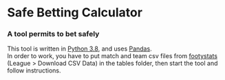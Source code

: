 <h1>Safe Betting Calculator</h1>
<h3>A tool permits to bet safely</h3>

<p>
	This tool is written in <a href="https://www.python.org/">Python 3.8</a>, and uses <a href="https://pandas.pydata.org/">Pandas</a>.<br>
	In order to work, you have to put match and team csv files from <a href="https://footystats.org/">footystats</a> (League > Download CSV Data) in the tables folder, then start the tool and follow instructions.
</p>
